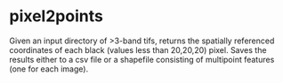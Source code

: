 ﻿# pixel2points
Given an input directory of >3-band tifs, returns the spatially referenced coordinates of each black (values less than 20,20,20) pixel.
Saves the results either to a csv file or a shapefile consisting of multipoint features (one for each image).
